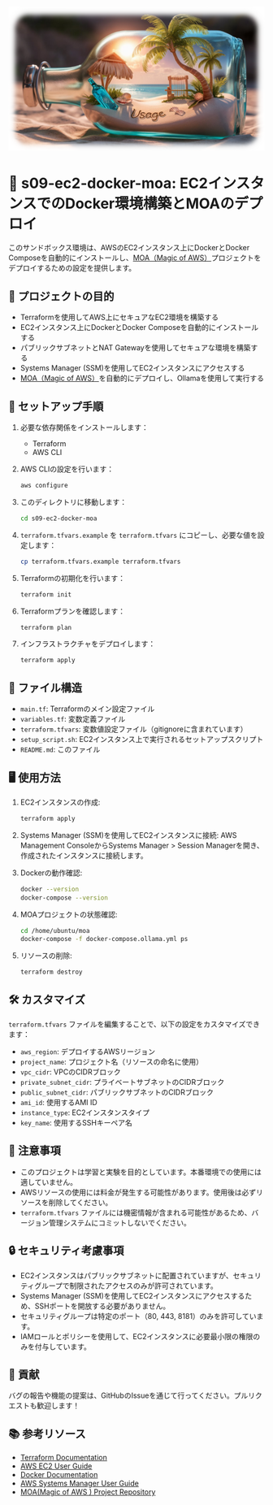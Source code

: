 ![Architecture Diagram](https://raw.githubusercontent.com/Sunwood-ai-labs/aws-terraform-sandbox/main/docs/USAGE_03.png)

# 🐳 s09-ec2-docker-moa: EC2インスタンスでのDocker環境構築とMOAのデプロイ

このサンドボックス環境は、AWSのEC2インスタンス上にDockerとDocker Composeを自動的にインストールし、[MOA（Magic of AWS）](https://github.com/Sunwood-ai-labs/moa)プロジェクトをデプロイするための設定を提供します。

## 🎯 プロジェクトの目的

- Terraformを使用してAWS上にセキュアなEC2環境を構築する
- EC2インスタンス上にDockerとDocker Composeを自動的にインストールする
- パブリックサブネットとNAT Gatewayを使用してセキュアな環境を構築する
- Systems Manager (SSM)を使用してEC2インスタンスにアクセスする
- [MOA（Magic of AWS）](https://github.com/Sunwood-ai-labs/moa)を自動的にデプロイし、Ollamaを使用して実行する

## 🚀 セットアップ手順

1. 必要な依存関係をインストールします：
   - Terraform
   - AWS CLI

2. AWS CLIの設定を行います：
   ```bash
   aws configure
   ```

3. このディレクトリに移動します：
   ```bash
   cd s09-ec2-docker-moa
   ```

4. `terraform.tfvars.example` を `terraform.tfvars` にコピーし、必要な値を設定します：
   ```bash
   cp terraform.tfvars.example terraform.tfvars
   ```

5. Terraformの初期化を行います：
   ```bash
   terraform init
   ```

6. Terraformプランを確認します：
   ```bash
   terraform plan
   ```

7. インフラストラクチャをデプロイします：
   ```bash
   terraform apply
   ```

## 📁 ファイル構造

- `main.tf`: Terraformのメイン設定ファイル
- `variables.tf`: 変数定義ファイル
- `terraform.tfvars`: 変数値設定ファイル（gitignoreに含まれています）
- `setup_script.sh`: EC2インスタンス上で実行されるセットアップスクリプト
- `README.md`: このファイル

## 🖥️ 使用方法

1. EC2インスタンスの作成:
   ```bash
   terraform apply
   ```

2. Systems Manager (SSM)を使用してEC2インスタンスに接続:
   AWS Management ConsoleからSystems Manager > Session Managerを開き、作成されたインスタンスに接続します。

3. Dockerの動作確認:
   ```bash
   docker --version
   docker-compose --version
   ```

4. MOAプロジェクトの状態確認:
   ```bash
   cd /home/ubuntu/moa
   docker-compose -f docker-compose.ollama.yml ps
   ```

5. リソースの削除:
   ```bash
   terraform destroy
   ```

## 🛠️ カスタマイズ

`terraform.tfvars` ファイルを編集することで、以下の設定をカスタマイズできます：

- `aws_region`: デプロイするAWSリージョン
- `project_name`: プロジェクト名（リソースの命名に使用）
- `vpc_cidr`: VPCのCIDRブロック
- `private_subnet_cidr`: プライベートサブネットのCIDRブロック
- `public_subnet_cidr`: パブリックサブネットのCIDRブロック
- `ami_id`: 使用するAMI ID
- `instance_type`: EC2インスタンスタイプ
- `key_name`: 使用するSSHキーペア名

## 📝 注意事項

- このプロジェクトは学習と実験を目的としています。本番環境での使用には適していません。
- AWSリソースの使用には料金が発生する可能性があります。使用後は必ずリソースを削除してください。
- `terraform.tfvars` ファイルには機密情報が含まれる可能性があるため、バージョン管理システムにコミットしないでください。

## 🔒 セキュリティ考慮事項

- EC2インスタンスはパブリックサブネットに配置されていますが、セキュリティグループで制限されたアクセスのみが許可されています。
- Systems Manager (SSM)を使用してEC2インスタンスにアクセスするため、SSHポートを開放する必要がありません。
- セキュリティグループは特定のポート（80, 443, 8181）のみを許可しています。
- IAMロールとポリシーを使用して、EC2インスタンスに必要最小限の権限のみを付与しています。

## 🤝 貢献

バグの報告や機能の提案は、GitHubのIssueを通じて行ってください。プルリクエストも歓迎します！

## 📚 参考リソース

- [Terraform Documentation](https://www.terraform.io/docs/index.html)
- [AWS EC2 User Guide](https://docs.aws.amazon.com/AWSEC2/latest/UserGuide/concepts.html)
- [Docker Documentation](https://docs.docker.com/)
- [AWS Systems Manager User Guide](https://docs.aws.amazon.com/systems-manager/latest/userguide/what-is-systems-manager.html)
- [MOA(Magic of AWS ) Project Repository](https://github.com/Sunwood-ai-labs/moa)
